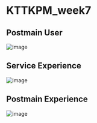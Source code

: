﻿# KTTKPM_week7

## Postmain User

![image](https://github.com/BuiNgocTung/KTTKPM_week7/assets/100220399/0e16ba68-a449-4cdc-8a30-86606bc62059)

## Service Experience
![image](https://github.com/BuiNgocTung/KTTKPM_week7/assets/100220399/02526047-cacb-4cba-aa39-8de7143319f6)
## Postmain Experience
![image](https://github.com/BuiNgocTung/KTTKPM_week7/assets/100220399/5cbad1d5-147c-4d2f-a7ea-5f7e3a1d1ce4)
